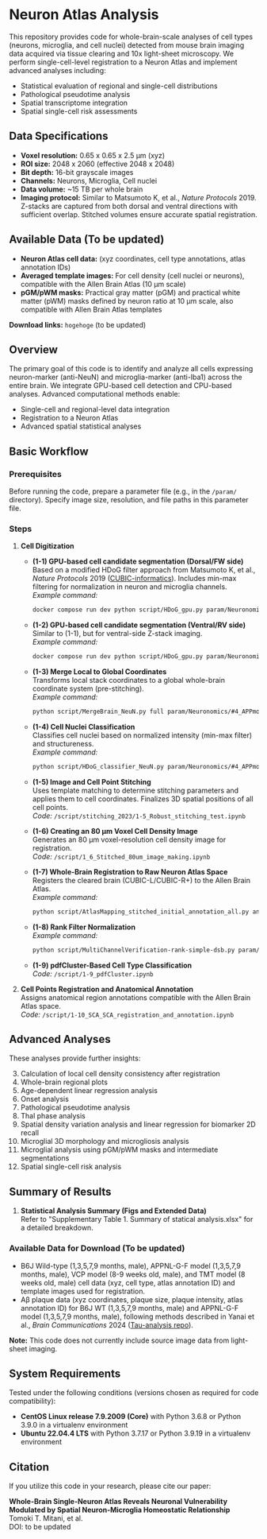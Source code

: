 # Neuron Atlas Analysis

This repository provides code for whole-brain-scale analyses of cell types (neurons, microglia, and cell nuclei) detected from mouse brain imaging data acquired via tissue clearing and 10x light-sheet microscopy. We perform single-cell-level registration to a Neuron Atlas and implement advanced analyses including:
- Statistical evaluation of regional and single-cell distributions
- Pathological pseudotime analysis
- Spatial transcriptome integration
- Spatial single-cell risk assessments

## Data Specifications
- **Voxel resolution:** 0.65 x 0.65 x 2.5 µm (xyz)  
- **ROI size:** 2048 x 2060 (effective 2048 x 2048)  
- **Bit depth:** 16-bit grayscale images  
- **Channels:** Neurons, Microglia, Cell nuclei  
- **Data volume:** ~15 TB per whole brain  
- **Imaging protocol:** Similar to Matsumoto K, et al., *Nature Protocols* 2019. Z-stacks are captured from both dorsal and ventral directions with sufficient overlap. Stitched volumes ensure accurate spatial registration.

## Available Data (To be updated)
- **Neuron Atlas cell data:** (xyz coordinates, cell type annotations, atlas annotation IDs)  
- **Averaged template images:** For cell density (cell nuclei or neurons), compatible with the Allen Brain Atlas (10 µm scale)  
- **pGM/pWM masks:** Practical gray matter (pGM) and practical white matter (pWM) masks defined by neuron ratio at 10 µm scale, also compatible with Allen Brain Atlas templates

**Download links:** `hogehoge` (to be updated)

## Overview
The primary goal of this code is to identify and analyze all cells expressing neuron-marker (anti-NeuN) and microglia-marker (anti-Iba1) across the entire brain. We integrate GPU-based cell detection and CPU-based analyses. Advanced computational methods enable:
- Single-cell and regional-level data integration
- Registration to a Neuron Atlas
- Advanced spatial statistical analyses

## Basic Workflow

### Prerequisites
Before running the code, prepare a parameter file (e.g., in the `/param/` directory). Specify image size, resolution, and file paths in this parameter file.

### Steps
1. **Cell Digitization**
   - **(1-1) GPU-based cell candidate segmentation (Dorsal/FW side)**  
     Based on a modified HDoG filter approach from Matsumoto K, et al., *Nature Protocols* 2019 ([CUBIC-informatics](https://github.com/lsb-riken/CUBIC-informatics)). Includes min-max filtering for normalization in neuron and microglia channels.  
     *Example command:*  
     ```bash
     docker compose run dev python script/HDoG_gpu.py param/Neuronomics/#4_APPmodel_Ctr1m_1_2022_1104_1550/param_HDoG_FW.json --exec build/src/3D/HDoG3D_NeuN_ver3_Rank_simple_3_color
     ```
   
   - **(1-2) GPU-based cell candidate segmentation (Ventral/RV side)**  
     Similar to (1-1), but for ventral-side Z-stack imaging.  
     *Example command:*  
     ```bash
     docker compose run dev python script/HDoG_gpu.py param/Neuronomics/#4_APPmodel_Ctr1m_1_2022_1104_1550/param_HDoG_FW.json --exec build/src/3D/HDoG3D_NeuN_ver3_Rank_simple_3_color
     ```
   
   - **(1-3) Merge Local to Global Coordinates**  
     Transforms local stack coordinates to a global whole-brain coordinate system (pre-stitching).  
     *Example command:*  
     ```bash
     python script/MergeBrain_NeuN.py full param/Neuronomics/#4_APPmodel_Ctr1m_1_2022_1104_1550/param_merge.json
     ```
   
   - **(1-4) Cell Nuclei Classification**  
     Classifies cell nuclei based on normalized intensity (min-max filter) and structureness.  
     *Example command:*  
     ```bash
     python script/HDoG_classifier_NeuN.py param/Neuronomics/#4_APPmodel_Ctr1m_1_2022_1104_1550/param_classify.json
     ```
   
   - **(1-5) Image and Cell Point Stitching**  
     Uses template matching to determine stitching parameters and applies them to cell coordinates. Finalizes 3D spatial positions of all cell points.  
     *Code:* `/script/stitching_2023/1-5_Robust_stitching_test.ipynb`
   
   - **(1-6) Creating an 80 µm Voxel Cell Density Image**  
     Generates an 80 µm voxel-resolution cell density image for registration.  
     *Code:* `/script/1_6_Stitched_80um_image_making.ipynb`
   
   - **(1-7) Whole-Brain Registration to Raw Neuron Atlas Space**  
     Registers the cleared brain (CUBIC-L/CUBIC-R+) to the Allen Brain Atlas.  
     *Example command:*  
     ```bash
     python script/AtlasMapping_stitched_initial_annotation_all.py annotation param/Neuronomics/#4_APPmodel_Ctr1m_1_2022_1104_1550/param_mapping_R.json -p 20
     ```
   
   - **(1-8) Rank Filter Normalization**  
     *Example command:*  
     ```bash
     python script/MultiChannelVerification-rank-simple-dsb.py param/Neuronomics/#4_APPmodel_Ctr1m_1_2022_1104_1550/param_multichannel-rank.json -p 5
     ```
   
   - **(1-9) pdfCluster-Based Cell Type Classification**  
     *Code:* `/script/1-9_pdfCluster.ipynb`

2. **Cell Points Registration and Anatomical Annotation**  
   Assigns anatomical region annotations compatible with the Allen Brain Atlas space.  
   *Code:* `/script/1-10_SCA_SCA_registration_and_annotation.ipynb`

## Advanced Analyses
These analyses provide further insights:

3. Calculation of local cell density consistency after registration  
4. Whole-brain regional plots  
5. Age-dependent linear regression analysis  
6. Onset analysis  
7. Pathological pseudotime analysis  
8. Thal phase analysis  
9. Spatial density variation analysis and linear regression for biomarker 2D recall  
10. Microglial 3D morphology and microgliosis analysis  
11. Microglial analysis using pGM/pWM masks and intermediate segmentations  
12. Spatial single-cell risk analysis

## Summary of Results
1. **Statistical Analysis Summary (Figs and Extended Data)**  
   Refer to "Supplementary Table 1. Summary of statical analysis.xlsx" for a detailed breakdown.

### Available Data for Download (To be updated)
- B6J Wild-type (1,3,5,7,9 months, male), APPNL-G-F model (1,3,5,7,9 months, male), VCP model (8-9 weeks old, male), and TMT model (8 weeks old, male) cell data (xyz, cell type, atlas annotation ID) and template images used for registration.
- Aβ plaque data (xyz coordinates, plaque size, plaque intensity, atlas annotation ID) for B6J WT (1,3,5,7,9 months, male) and APPNL-G-F model (1,3,5,7,9 months, male), following methods described in Yanai et al., *Brain Communications* 2024 ([Tau-analysis repo](https://github.com/OrganismalSystemsBiology/Tau-analysis.git)).

**Note:** This code does not currently include source image data from light-sheet imaging.

## System Requirements
Tested under the following conditions (versions chosen as required for code compatibility):
- **CentOS Linux release 7.9.2009 (Core)** with Python 3.6.8 or Python 3.9.0 in a virtualenv environment
- **Ubuntu 22.04.4 LTS** with Python 3.7.17 or Python 3.9.19 in a virtualenv environment

## Citation
If you utilize this code in your research, please cite our paper:

**Whole-Brain Single-Neuron Atlas Reveals Neuronal Vulnerability Modulated by Spatial Neuron-Microglia Homeostatic Relationship**  
Tomoki T. Mitani, et al.  
DOI: to be updated

